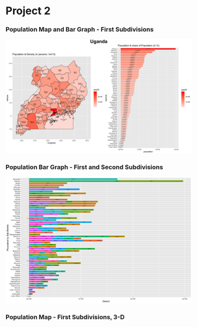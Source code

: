 # Project 2

### Population Map and Bar Graph - First Subdivisions
![image](uga_pop_double_graph.png)

### Population Bar Graph - First and Second Subdivisions
![image](uga_adm1_bar.png)

### Population Map - First Subdivisions, 3-D



